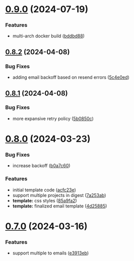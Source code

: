 # [0.9.0](https://github.com/iloveitaly/todoist-digest/compare/v0.8.2...v0.9.0) (2024-07-19)


### Features

* multi-arch docker build ([bddbd88](https://github.com/iloveitaly/todoist-digest/commit/bddbd8864217e1ff8c982d98e6b1f96a75e61dae))



## [0.8.2](https://github.com/iloveitaly/todoist-digest/compare/v0.8.1...v0.8.2) (2024-04-08)


### Bug Fixes

* adding email backoff based on resend errors ([5c4e0ed](https://github.com/iloveitaly/todoist-digest/commit/5c4e0edc0a7b9d21c98bab81fb28ca7c7ebc551e))



## [0.8.1](https://github.com/iloveitaly/todoist-digest/compare/v0.8.0...v0.8.1) (2024-04-08)


### Bug Fixes

* more expansive retry policy ([5b0850c](https://github.com/iloveitaly/todoist-digest/commit/5b0850cc7653e4a35758956ec443c8d472df3650))



# [0.8.0](https://github.com/iloveitaly/todoist-digest/compare/v0.7.0...v0.8.0) (2024-03-23)


### Bug Fixes

* increase backoff ([b0a7c60](https://github.com/iloveitaly/todoist-digest/commit/b0a7c605700a73420042da391740c8b4e12320b4))


### Features

* initial template code ([acfc23e](https://github.com/iloveitaly/todoist-digest/commit/acfc23e91a0f641406380f48c9794ea770964554))
* support multiple projects in digest ([7a253ab](https://github.com/iloveitaly/todoist-digest/commit/7a253aba25b8b7d14ca96aafd832b7f814a6647d))
* **template:** css styles ([85a9fa2](https://github.com/iloveitaly/todoist-digest/commit/85a9fa2b41548a471ea52a0723af94787057da44))
* **template:** finalized email template ([4d25885](https://github.com/iloveitaly/todoist-digest/commit/4d258850ed647d5feb559eab2ab6cf4299671699))



# [0.7.0](https://github.com/iloveitaly/todoist-digest/compare/v0.6.1...v0.7.0) (2024-03-16)


### Features

* support multiple to emails ([e3913eb](https://github.com/iloveitaly/todoist-digest/commit/e3913eb1481bf1b0235af30837dc59acabab894e))



